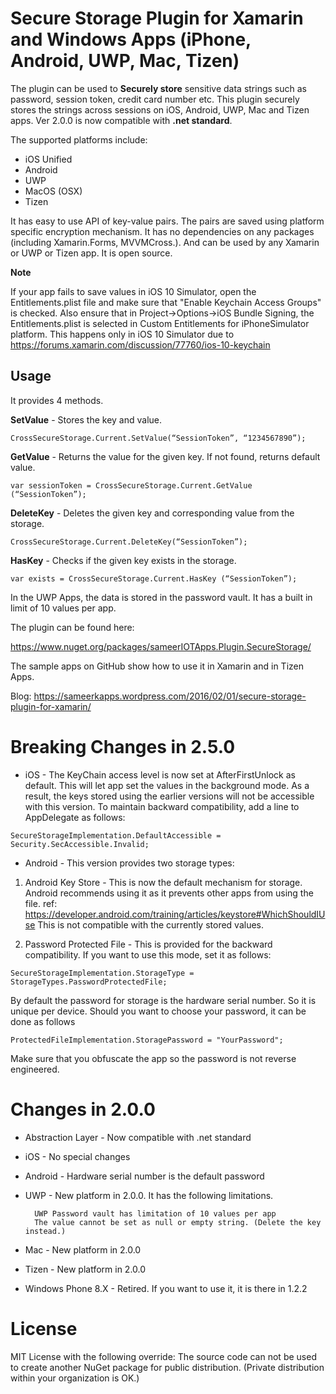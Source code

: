 # Secure Storage Plugin for Xamarin and Windows Apps (iPhone, Android, UWP, Mac, Tizen)
The plugin can be used to **Securely store** sensitive data strings such as password, session token, credit card number etc. This plugin securely stores the strings across sessions on iOS, Android, UWP, Mac and Tizen apps. Ver 2.0.0 is now compatible with **.net standard**.

The supported platforms include:

* iOS Unified
* Android
* UWP
* MacOS (OSX)
* Tizen

It has easy to use API of key-value pairs. The pairs are saved using platform specific encryption mechanism. It has no dependencies on any packages (including Xamarin.Forms, MVVMCross.). And can be used by any Xamarin or UWP or Tizen app. It is open source.

**Note**

If your app fails to save values in iOS 10 Simulator, open the Entitlements.plist file and make sure that "Enable Keychain Access Groups" is checked. Also ensure that in Project->Options->iOS Bundle Signing, the Entitlements.plist is selected in Custom Entitlements for iPhoneSimulator platform.
This happens only in iOS 10 Simulator due to https://forums.xamarin.com/discussion/77760/ios-10-keychain

## Usage ##
It provides 4 methods.

**SetValue** - Stores the key and value.

``` 
CrossSecureStorage.Current.SetValue(“SessionToken”, “1234567890”);
```

**GetValue** - Returns the value for the given key. If not found, returns default value.

``` 
var sessionToken = CrossSecureStorage.Current.GetValue (“SessionToken”);
``` 


**DeleteKey** - Deletes the given key and corresponding value from the storage.

``` 
CrossSecureStorage.Current.DeleteKey(“SessionToken”);
``` 

**HasKey** - Checks if the given key exists in the storage.

```
var exists = CrossSecureStorage.Current.HasKey (“SessionToken”);
``` 

In the UWP Apps, the data is stored in the password vault. It has a built in limit of 10 values per app.

The plugin can be found here:

https://www.nuget.org/packages/sameerIOTApps.Plugin.SecureStorage/

The sample apps on GitHub show how to use it in Xamarin and in Tizen Apps.

Blog:
https://sameerkapps.wordpress.com/2016/02/01/secure-storage-plugin-for-xamarin/

# Breaking Changes in 2.5.0
* iOS - The KeyChain access level is now set at AfterFirstUnlock as default. This will let app set the values
in the background mode.
As a result, the keys stored using the earlier versions will not be accessible with this version. To maintain backward compatibility,
add a line to AppDelegate as follows:
```
SecureStorageImplementation.DefaultAccessible = Security.SecAccessible.Invalid;
````

* Android - This version provides two storage types:
1. Android Key Store - This is now the default mechanism for storage. Android recommends using it as it prevents other apps from using the file.
ref: https://developer.android.com/training/articles/keystore#WhichShouldIUse
This is not compatible with the currently stored values.

2. Password Protected File - This is provided for the backward compatibility. If you want to use this mode, set it as follows:
```
SecureStorageImplementation.StorageType = StorageTypes.PasswordProtectedFile;
```
By default the password for storage is the hardware serial number. So it is unique per device. Should you want to choose your password, it can be done as follows
```
ProtectedFileImplementation.StoragePassword = "YourPassword";
```
Make sure that you obfuscate the app so the password is not reverse engineered.

# Changes in 2.0.0
* Abstraction Layer - Now compatible with .net standard
* iOS - No special changes
* Android - Hardware serial number is the default password
* UWP - New platform in 2.0.0. It has the following limitations.
    
        UWP Password vault has limitation of 10 values per app
        The value cannot be set as null or empty string. (Delete the key instead.)

* Mac - New platform in 2.0.0
* Tizen - New platform in 2.0.0
* Windows Phone 8.X - Retired. If you want to use it, it is there in 1.2.2 

# License
MIT License with the following override:
The source code can not be used to create another NuGet package for public distribution. (Private distribution within your organization is OK.)








